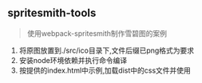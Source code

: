 ## spritesmith-tools

> 使用webpack-spritesmith制作雪碧图的案例

1. 将原图放置到./src/ico目录下,文件后缀已png格式为要求
2. 安装node环境依赖并执行命令编译
3. 按提供的index.html中示例,加载dist中的css文件并使用